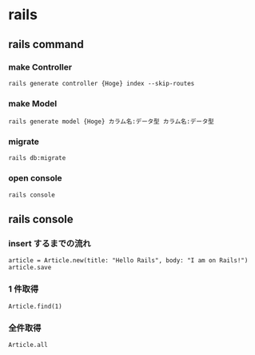 # rails

## rails command

### make Controller

```
rails generate controller {Hoge} index --skip-routes
```

### make Model

```
rails generate model {Hoge} カラム名:データ型 カラム名:データ型
```

### migrate

```
rails db:migrate
```

### open console

```
rails console
```

## rails console

### insert するまでの流れ

```
article = Article.new(title: "Hello Rails", body: "I am on Rails!")
article.save
```

### 1 件取得

```
Article.find(1)
```

### 全件取得

```
Article.all
```
